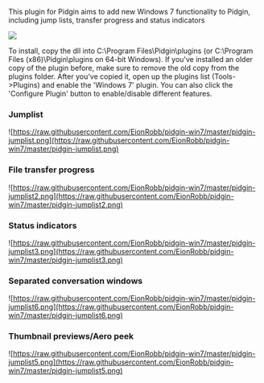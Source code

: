 This plugin for Pidgin aims to add new Windows 7 functionality to Pidgin, including jump lists, transfer progress and status indicators

[![](https://www.paypal.com/en_US/i/btn/btn_donateCC_LG_global.gif)](https://www.paypal.com/cgi-bin/webscr?cmd=_s-xclick&hosted_button_id=E4YHWTXKQ2KH8)


To install, copy the dll into C:\Program Files\Pidgin\plugins (or C:\Program Files (x86)\Pidgin\plugins on 64-bit Windows).  If you've installed an older copy of the plugin before, make sure to remove the old copy from the plugins folder.
After you've copied it, open up the plugins list (Tools->Plugins) and enable the 'Windows 7' plugin.  You can also click the 'Configure Plugin' button to enable/disable different features.


### Jumplist ###
![https://raw.githubusercontent.com/EionRobb/pidgin-win7/master/pidgin-jumplist.png](https://raw.githubusercontent.com/EionRobb/pidgin-win7/master/pidgin-jumplist.png)


### File transfer progress ###
![https://raw.githubusercontent.com/EionRobb/pidgin-win7/master/pidgin-jumplist2.png](https://raw.githubusercontent.com/EionRobb/pidgin-win7/master/pidgin-jumplist2.png)


### Status indicators ###
![https://raw.githubusercontent.com/EionRobb/pidgin-win7/master/pidgin-jumplist3.png](https://raw.githubusercontent.com/EionRobb/pidgin-win7/master/pidgin-jumplist3.png)

### Separated conversation windows ###
![https://raw.githubusercontent.com/EionRobb/pidgin-win7/master/pidgin-jumplist6.png](https://raw.githubusercontent.com/EionRobb/pidgin-win7/master/pidgin-jumplist6.png)

### Thumbnail previews/Aero peek ###
![https://raw.githubusercontent.com/EionRobb/pidgin-win7/master/pidgin-jumplist5.png](https://raw.githubusercontent.com/EionRobb/pidgin-win7/master/pidgin-jumplist5.png)
